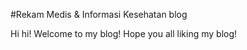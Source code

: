 #Rekam Medis & Informasi Kesehatan blog




Hi hi! Welcome to my blog! Hope you all liking my blog!

